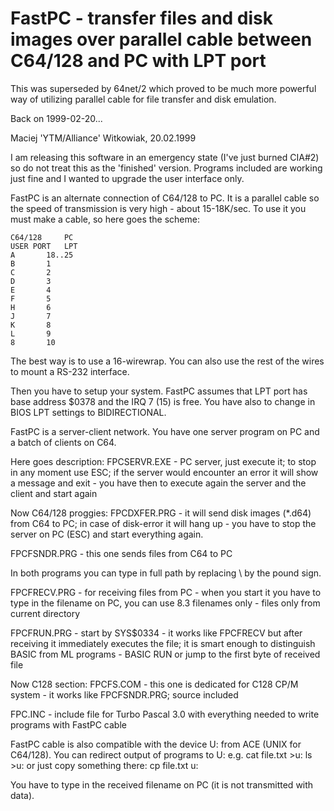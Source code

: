 FastPC - transfer files and disk images over parallel cable between C64/128 and PC with LPT port
================================================================================================

This was superseded by 64net/2 which proved to be much more powerful way of utilizing parallel cable for file transfer and disk emulation.

Back on 1999-02-20...

Maciej 'YTM/Alliance' Witkowiak, 20.02.1999

I am releasing this software in an emergency state (I've just burned CIA#2) so do not treat this as the 'finished' version. Programs included are working just fine and I wanted to upgrade the user interface only.

FastPC is an alternate connection of C64/128 to PC. It is a parallel cable so the speed of transmission is very high - about 15-18K/sec.
To use it you must make a cable, so here goes the scheme:

```
C64/128		PC
USER PORT	LPT
A		18..25
B		1
C		2
D		3
E		4
F		5
H		6
J		7
K		8
L		9
8		10
```

The best way is to use a 16-wirewrap. You can also use the rest of the wires to mount a RS-232 interface.

Then you have to setup your system. FastPC assumes that LPT port has base address $0378 and the IRQ 7 (15) is free. You have also to change in BIOS LPT settings to BIDIRECTIONAL.

FastPC is a server-client network. You have one server program on PC and a batch of clients on C64.

Here goes description:
FPCSERVR.EXE - PC server, just execute it; to stop in any moment use ESC; if the server would encounter an error it will show a message and exit - you have then to execute again the server and the client and start again

Now C64/128 proggies:
FPCDXFER.PRG - it will send disk images (*.d64) from C64 to PC; in case of disk-error it will hang up - you have to stop the server on PC (ESC) and start everything again.

FPCFSNDR.PRG - this one sends files from C64 to PC

In both programs you can type in full path by replacing \ by the pound sign.

FPCFRECV.PRG - for receiving files from PC - when you start it you have to type in the filename on PC, you can use 8.3 filenames only - files only from current directory

FPCFRUN.PRG - start by SYS$0334 - it works like FPCFRECV but after receiving it immediately executes the file; it is smart enough to distinguish BASIC from ML programs - BASIC RUN or jump to the first byte of received file

Now C128 section:
FPCFS.COM - this one is dedicated for C128 CP/M system - it works like FPCFSNDR.PRG; source included

FPC.INC - include file for Turbo Pascal 3.0 with everything needed to write programs with FastPC cable

FastPC cable is also compatible with the device U: from ACE (UNIX for C64/128). You can redirect output of programs to U: e.g.
cat file.txt >u:
ls >u:
or just copy something there:
cp file.txt u:

You have to type in the received filename on PC (it is not transmitted with data).
